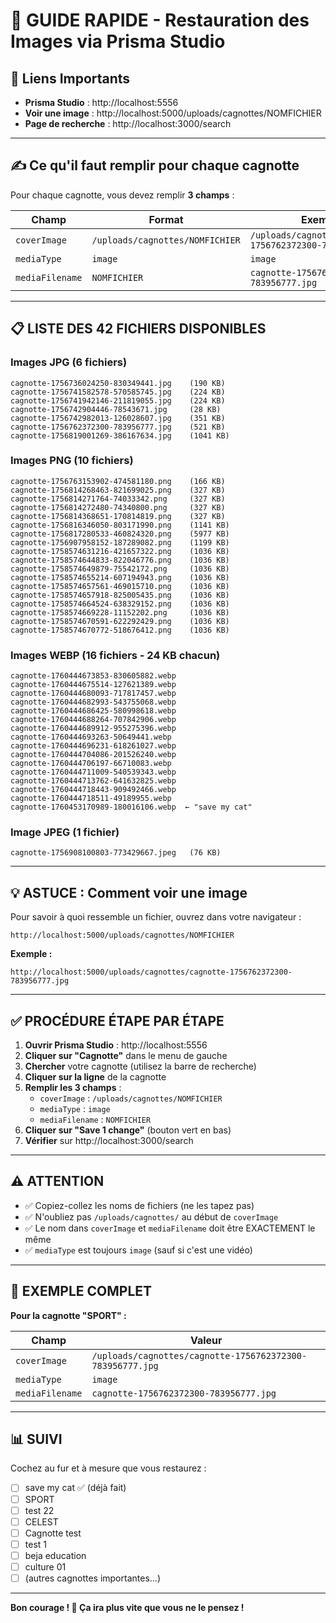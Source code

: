 # 📖 GUIDE RAPIDE - Restauration des Images via Prisma Studio

## 🔗 Liens Importants

- **Prisma Studio** : http://localhost:5556
- **Voir une image** : http://localhost:5000/uploads/cagnottes/NOMFICHIER
- **Page de recherche** : http://localhost:3000/search

---

## ✍️ Ce qu'il faut remplir pour chaque cagnotte

Pour chaque cagnotte, vous devez remplir **3 champs** :

| Champ | Format | Exemple |
|-------|--------|---------|
| `coverImage` | `/uploads/cagnottes/NOMFICHIER` | `/uploads/cagnottes/cagnotte-1756762372300-783956777.jpg` |
| `mediaType` | `image` | `image` |
| `mediaFilename` | `NOMFICHIER` | `cagnotte-1756762372300-783956777.jpg` |

---

## 📋 LISTE DES 42 FICHIERS DISPONIBLES

### Images JPG (6 fichiers)
```
cagnotte-1756736024250-830349441.jpg    (190 KB)
cagnotte-1756741582578-570585745.jpg    (224 KB)
cagnotte-1756741942146-211819055.jpg    (224 KB)
cagnotte-1756742904446-78543671.jpg     (28 KB)
cagnotte-1756742982013-126028607.jpg    (351 KB)
cagnotte-1756762372300-783956777.jpg    (521 KB)
cagnotte-1756819001269-386167634.jpg    (1041 KB)
```

### Images PNG (10 fichiers)
```
cagnotte-1756763153902-474581180.png    (166 KB)
cagnotte-1756814268463-821699025.png    (327 KB)
cagnotte-1756814271764-74033342.png     (327 KB)
cagnotte-1756814272480-74340800.png     (327 KB)
cagnotte-1756814368651-170814819.png    (327 KB)
cagnotte-1756816346050-803171990.png    (1141 KB)
cagnotte-1756817280533-460824320.png    (5977 KB)
cagnotte-1756907958152-187289082.png    (1199 KB)
cagnotte-1758574631216-421657322.png    (1036 KB)
cagnotte-1758574644833-822046776.png    (1036 KB)
cagnotte-1758574649879-75542172.png     (1036 KB)
cagnotte-1758574655214-607194943.png    (1036 KB)
cagnotte-1758574657561-469015710.png    (1036 KB)
cagnotte-1758574657918-825005435.png    (1036 KB)
cagnotte-1758574664524-638329152.png    (1036 KB)
cagnotte-1758574669228-11152202.png     (1036 KB)
cagnotte-1758574670591-622292429.png    (1036 KB)
cagnotte-1758574670772-518676412.png    (1036 KB)
```

### Images WEBP (16 fichiers - 24 KB chacun)
```
cagnotte-1760444673853-830605882.webp
cagnotte-1760444675514-127621389.webp
cagnotte-1760444680093-717817457.webp
cagnotte-1760444682993-543755068.webp
cagnotte-1760444686425-580998618.webp
cagnotte-1760444688264-707842906.webp
cagnotte-1760444689912-955275396.webp
cagnotte-1760444693263-50649441.webp
cagnotte-1760444696231-618261027.webp
cagnotte-1760444704086-201526240.webp
cagnotte-1760444706197-66710083.webp
cagnotte-1760444711009-540539343.webp
cagnotte-1760444713762-641632825.webp
cagnotte-1760444718443-909492466.webp
cagnotte-1760444718511-49189955.webp
cagnotte-1760453170989-180016106.webp  ← "save my cat"
```

### Image JPEG (1 fichier)
```
cagnotte-1756908100803-773429667.jpeg   (76 KB)
```

---

## 💡 ASTUCE : Comment voir une image

Pour savoir à quoi ressemble un fichier, ouvrez dans votre navigateur :

```
http://localhost:5000/uploads/cagnottes/NOMFICHIER
```

**Exemple :**
```
http://localhost:5000/uploads/cagnottes/cagnotte-1756762372300-783956777.jpg
```

---

## ✅ PROCÉDURE ÉTAPE PAR ÉTAPE

1. **Ouvrir Prisma Studio** : http://localhost:5556
2. **Cliquer sur "Cagnotte"** dans le menu de gauche
3. **Chercher** votre cagnotte (utilisez la barre de recherche)
4. **Cliquer sur la ligne** de la cagnotte
5. **Remplir les 3 champs** :
   - `coverImage` : `/uploads/cagnottes/NOMFICHIER`
   - `mediaType` : `image`
   - `mediaFilename` : `NOMFICHIER`
6. **Cliquer sur "Save 1 change"** (bouton vert en bas)
7. **Vérifier** sur http://localhost:3000/search

---

## ⚠️ ATTENTION

- ✅ Copiez-collez les noms de fichiers (ne les tapez pas)
- ✅ N'oubliez pas `/uploads/cagnottes/` au début de `coverImage`
- ✅ Le nom dans `coverImage` et `mediaFilename` doit être EXACTEMENT le même
- ✅ `mediaType` est toujours `image` (sauf si c'est une vidéo)

---

## 🎯 EXEMPLE COMPLET

**Pour la cagnotte "SPORT" :**

| Champ | Valeur |
|-------|--------|
| `coverImage` | `/uploads/cagnottes/cagnotte-1756762372300-783956777.jpg` |
| `mediaType` | `image` |
| `mediaFilename` | `cagnotte-1756762372300-783956777.jpg` |

---

## 📊 SUIVI

Cochez au fur et à mesure que vous restaurez :

- [ ] save my cat ✅ (déjà fait)
- [ ] SPORT
- [ ] test 22
- [ ] CELEST
- [ ] Cagnotte test
- [ ] test 1
- [ ] beja education
- [ ] culture 01
- [ ] (autres cagnottes importantes...)

---

**Bon courage ! 💪 Ça ira plus vite que vous ne le pensez !**


